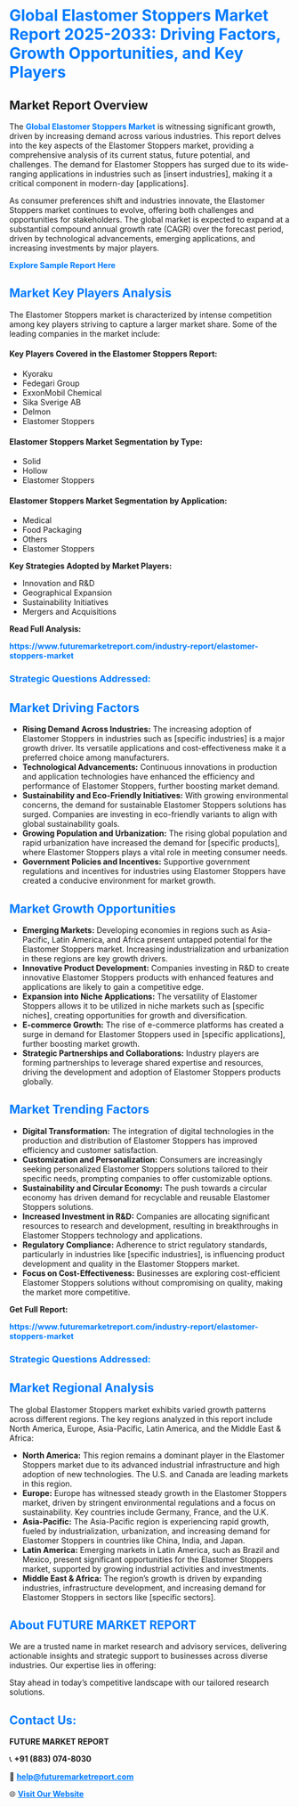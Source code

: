 <h1 style="color: #007BFF;">Global Elastomer Stoppers Market Report 2025-2033: Driving Factors, Growth Opportunities, and Key Players</h1>

<section id="overview">
<h2>Market Report Overview</h2>
<p>The <a href="https://www.futuremarketreport.com/industry-report/elastomer-stoppers-market" style="color: #007BFF; text-decoration: none;"><strong>Global Elastomer Stoppers Market</strong></a> is witnessing significant growth, driven by increasing demand across various industries. This report delves into the key aspects of the Elastomer Stoppers market, providing a comprehensive analysis of its current status, future potential, and challenges. The demand for Elastomer Stoppers has surged due to its wide-ranging applications in industries such as [insert industries], making it a critical component in modern-day [applications].</p>
<p>As consumer preferences shift and industries innovate, the Elastomer Stoppers market continues to evolve, offering both challenges and opportunities for stakeholders. The global market is expected to expand at a substantial compound annual growth rate (CAGR) over the forecast period, driven by technological advancements, emerging applications, and increasing investments by major players.</p>
</section>

<section id="overview">
<p><a href="https://www.futuremarketreport.com/request-sample/reportId=100124" style="color: #007BFF; text-decoration: none;"><strong>Explore Sample Report Here</strong></a></p>
</section>

<section id="key-players">
<h2 style="color: #007BFF;">Market Key Players Analysis</h2>
<p>The Elastomer Stoppers market is characterized by intense competition among key players striving to capture a larger market share. Some of the leading companies in the market include:</p>
<h4>Key Players Covered in the Elastomer Stoppers Report:</h4>
<ul><li>Kyoraku</li><li>Fedegari Group</li><li>ExxonMobil Chemical</li><li>Sika Sverige AB</li><li>Delmon</li><li>Elastomer Stoppers</li></ul>
<h4>Elastomer Stoppers Market Segmentation by Type:</h4>
<ul><li>Solid</li><li>Hollow</li><li>Elastomer Stoppers</li></ul>

<h4>Elastomer Stoppers Market Segmentation by Application:</h4>
<ul><li>Medical</li><li>Food Packaging</li><li>Others</li><li>Elastomer Stoppers</li></ul>
<p><strong>Key Strategies Adopted by Market Players:</strong></p>
<ul>
<li>Innovation and R&D</li>
<li>Geographical Expansion</li>
<li>Sustainability Initiatives</li>
<li>Mergers and Acquisitions</li>
</ul>
</section>

<section>
<p><strong>Read Full Analysis: </strong></p><a href="https://www.futuremarketreport.com/industry-report/elastomer-stoppers-market" style="color: #007BFF; text-decoration: none;"><strong>https://www.futuremarketreport.com/industry-report/elastomer-stoppers-market</strong></a>
<h3 style="color: #007BFF;">Strategic Questions Addressed:</h3>
</section>

<section id="driving-factors">
<h2 style="color: #007BFF;">Market Driving Factors</h2>
<ul>
<li><strong>Rising Demand Across Industries:</strong> The increasing adoption of Elastomer Stoppers in industries such as [specific industries] is a major growth driver. Its versatile applications and cost-effectiveness make it a preferred choice among manufacturers.</li>
<li><strong>Technological Advancements:</strong> Continuous innovations in production and application technologies have enhanced the efficiency and performance of Elastomer Stoppers, further boosting market demand.</li>
<li><strong>Sustainability and Eco-Friendly Initiatives:</strong> With growing environmental concerns, the demand for sustainable Elastomer Stoppers solutions has surged. Companies are investing in eco-friendly variants to align with global sustainability goals.</li>
<li><strong>Growing Population and Urbanization:</strong> The rising global population and rapid urbanization have increased the demand for [specific products], where Elastomer Stoppers plays a vital role in meeting consumer needs.</li>
<li><strong>Government Policies and Incentives:</strong> Supportive government regulations and incentives for industries using Elastomer Stoppers have created a conducive environment for market growth.</li>
</ul>
</section>

<section id="growth-opportunities">
<h2 style="color: #007BFF;">Market Growth Opportunities</h2>
<ul>
<li><strong>Emerging Markets:</strong> Developing economies in regions such as Asia-Pacific, Latin America, and Africa present untapped potential for the Elastomer Stoppers market. Increasing industrialization and urbanization in these regions are key growth drivers.</li>
<li><strong>Innovative Product Development:</strong> Companies investing in R&D to create innovative Elastomer Stoppers products with enhanced features and applications are likely to gain a competitive edge.</li>
<li><strong>Expansion into Niche Applications:</strong> The versatility of Elastomer Stoppers allows it to be utilized in niche markets such as [specific niches], creating opportunities for growth and diversification.</li>
<li><strong>E-commerce Growth:</strong> The rise of e-commerce platforms has created a surge in demand for Elastomer Stoppers used in [specific applications], further boosting market growth.</li>
<li><strong>Strategic Partnerships and Collaborations:</strong> Industry players are forming partnerships to leverage shared expertise and resources, driving the development and adoption of Elastomer Stoppers products globally.</li>
</ul>
</section>

<section id="trending-factors">
<h2 style="color: #007BFF;">Market Trending Factors</h2>
<ul>
<li><strong>Digital Transformation:</strong> The integration of digital technologies in the production and distribution of Elastomer Stoppers has improved efficiency and customer satisfaction.</li>
<li><strong>Customization and Personalization:</strong> Consumers are increasingly seeking personalized Elastomer Stoppers solutions tailored to their specific needs, prompting companies to offer customizable options.</li>
<li><strong>Sustainability and Circular Economy:</strong> The push towards a circular economy has driven demand for recyclable and reusable Elastomer Stoppers solutions.</li>
<li><strong>Increased Investment in R&D:</strong> Companies are allocating significant resources to research and development, resulting in breakthroughs in Elastomer Stoppers technology and applications.</li>
<li><strong>Regulatory Compliance:</strong> Adherence to strict regulatory standards, particularly in industries like [specific industries], is influencing product development and quality in the Elastomer Stoppers market.</li>
<li><strong>Focus on Cost-Effectiveness:</strong> Businesses are exploring cost-efficient Elastomer Stoppers solutions without compromising on quality, making the market more competitive.</li>
</ul>
</section>

<section>
<p><strong>Get Full Report: </strong></p><a href="https://www.futuremarketreport.com/industry-report/elastomer-stoppers-market" style="color: #007BFF; text-decoration: none;"><strong>https://www.futuremarketreport.com/industry-report/elastomer-stoppers-market</strong></a>
<h3 style="color: #007BFF;">Strategic Questions Addressed:</h3>
</section>


<section id="regional-analysis">
<h2 style="color: #007BFF;">Market Regional Analysis</h2>
<p>The global Elastomer Stoppers market exhibits varied growth patterns across different regions. The key regions analyzed in this report include North America, Europe, Asia-Pacific, Latin America, and the Middle East & Africa:</p>
<ul>
<li><strong>North America:</strong> This region remains a dominant player in the Elastomer Stoppers market due to its advanced industrial infrastructure and high adoption of new technologies. The U.S. and Canada are leading markets in this region.</li>
<li><strong>Europe:</strong> Europe has witnessed steady growth in the Elastomer Stoppers market, driven by stringent environmental regulations and a focus on sustainability. Key countries include Germany, France, and the U.K.</li>
<li><strong>Asia-Pacific:</strong> The Asia-Pacific region is experiencing rapid growth, fueled by industrialization, urbanization, and increasing demand for Elastomer Stoppers in countries like China, India, and Japan.</li>
<li><strong>Latin America:</strong> Emerging markets in Latin America, such as Brazil and Mexico, present significant opportunities for the Elastomer Stoppers market, supported by growing industrial activities and investments.</li>
<li><strong>Middle East & Africa:</strong> The region’s growth is driven by expanding industries, infrastructure development, and increasing demand for Elastomer Stoppers in sectors like [specific sectors].</li>
</ul>
</section>

<footer>
<h2 style="color: #007BFF;">About FUTURE MARKET REPORT</h2>
<p>We are a trusted name in market research and advisory services, delivering actionable insights and strategic support to businesses across diverse industries. Our expertise lies in offering:</p>

<p>Stay ahead in today’s competitive landscape with our tailored research solutions.</p>

<h2 style="color: #007BFF;">Contact Us:</h2>
<p><strong>FUTURE MARKET REPORT</strong></p>
<p>📞 <strong>+91 (883) 074-8030</strong></p>
<p>📧 <strong><a href="mailto:help@futuremarketreport.com" style="color: #007BFF;">help@futuremarketreport.com</a></strong></p>
<p>🌐 <strong><a href="https://www.futuremarketreport.com/" style="color: #007BFF;">Visit Our Website</a></strong></p>
</footer>